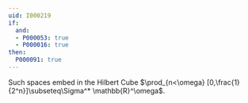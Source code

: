 ```yaml
---
uid: I000219
if:
  and:
  - P000053: true
  - P000016: true
then:
  P000091: true
---
```


Such spaces embed in the Hilbert Cube $\prod_{n<\omega} [0,\frac{1}{2^n}]\subseteq\Sigma^* \mathbb{R}^\omega$.


